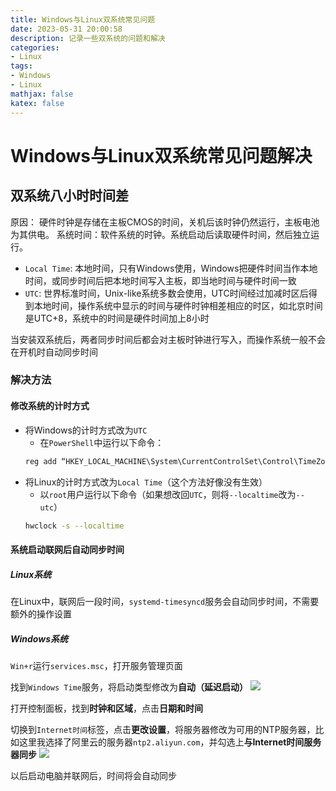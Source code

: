 ```yaml
---
title: Windows与Linux双系统常见问题
date: 2023-05-31 20:00:58
description: 记录一些双系统的问题和解决
categories:
- Linux
tags:
- Windows
- Linux
mathjax: false
katex: false
---
```


# Windows与Linux双系统常见问题解决

## 双系统八小时时间差

原因：
硬件时钟是存储在主板CMOS的时间，关机后该时钟仍然运行，主板电池为其供电。
系统时间：软件系统的时钟。系统启动后读取硬件时间，然后独立运行。
- `Local Time`: 本地时间，只有Windows使用，Windows把硬件时间当作本地时间，或同步时间后把本地时间写入主板，即当地时间与硬件时间一致
- `UTC`: 世界标准时间，Unix-like系统多数会使用，UTC时间经过加减时区后得到本地时间，操作系统中显示的时间与硬件时钟相差相应的时区，如北京时间是UTC+8，系统中的时间是硬件时间加上8小时

当安装双系统后，两者同步时间后都会对主板时钟进行写入，而操作系统一般不会在开机时自动同步时间


### 解决方法

#### 修改系统的计时方式

- 将Windows的计时方式改为`UTC`
    - 在`PowerShell`中运行以下命令：
    ```ps1
    reg add “HKEY_LOCAL_MACHINE\System\CurrentControlSet\Control\TimeZoneInformation” /v RealTimeIsUniversal /d 1 /t REG_QWORD /f
    ```
- 将Linux的计时方式改为`Local Time`（这个方法好像没有生效）
    - 以`root`用户运行以下命令（如果想改回`UTC`，则将`--localtime`改为`--utc`）
    ```sh
    hwclock -s --localtime
    ```

#### 系统启动联网后自动同步时间

##### Linux系统

在Linux中，联网后一段时间，`systemd-timesyncd`服务会自动同步时间，不需要额外的操作设置

##### Windows系统


`Win+r`运行`services.msc`，打开服务管理页面

找到`Windows Time`服务，将启动类型修改为**自动（延迟启动）**
<img src="Windows时间服务.png" style="max-width:50%">

打开控制面板，找到**时钟和区域**，点击**日期和时间**

切换到`Internet时间`标签，点击**更改设置**，将服务器修改为可用的NTP服务器，比如这里我选择了阿里云的服务器`ntp2.aliyun.com`，并勾选上**与Internet时间服务器同步**
<img src="修改NTP服务器.png" style="max-width:50%">

以后启动电脑并联网后，时间将会自动同步
